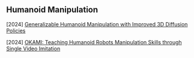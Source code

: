 ## Humanoid Manipulation

[2024] [Generalizable Humanoid Manipulation with Improved 3D Diffusion Policies](https://arxiv.org/abs/2410.10803)

[2024] [OKAMI: Teaching Humanoid Robots Manipulation Skills through Single Video Imitation](https://arxiv.org/abs/2410.11792)